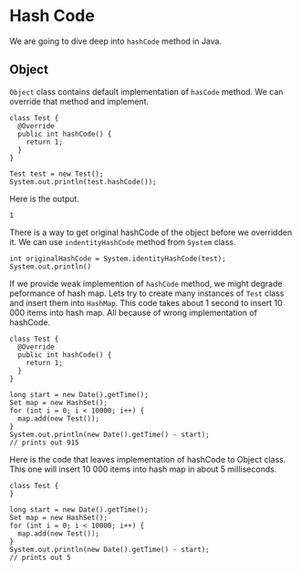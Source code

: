 # Hash Code

We are going to dive deep into `hashCode` method in Java.

## Object

`Object` class contains default implementation of `hasCode` method. We can override that method and implement.

```
class Test {
  @Override
  public int hashCode() {
    return 1;
  }
}

Test test = new Test();
System.out.println(test.hashCode());
```

Here is the output.

```
1
```

There is a way to get original hashCode of the object before we overridden it. We can use `indentityHashCode` method from `System` class.

```
int originalHashCode = System.identityHashCode(test);
System.out.println()
```

If we provide weak implemention of `hashCode` method, we might degrade peformance of hash map. Lets try to create many instances of `Test` class and insert them into `HashMap`. This code takes about 1 second to insert 10 000 items into hash map. All because of wrong implementation of hashCode.

```
class Test {
  @Override
  public int hashCode() {
    return 1;
  }
}

long start = new Date().getTime();
Set map = new HashSet();
for (int i = 0; i < 10000; i++) {
  map.add(new Test());
}
System.out.println(new Date().getTime() - start);
// prints out 915
```

Here is the code that leaves implementation of hashCode to Object class. This one will insert 10 000 items into hash map in about 5 milliseconds. 

```
class Test {
}

long start = new Date().getTime();
Set map = new HashSet();
for (int i = 0; i < 10000; i++) {
  map.add(new Test());
}
System.out.println(new Date().getTime() - start);
// prints out 5
```



